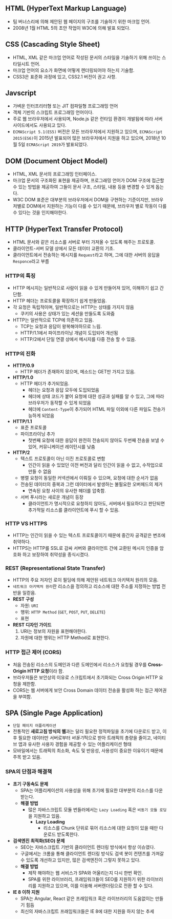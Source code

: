 ## HTML (HyperText Markup Language)
- 팀 버너스리에 의해 제안된 웹 페이지의 구조를 기술하기 위한 마크업 언어.
- 2008년 1월 HTML 5의 초안 작업이 W3C에 의해 발표 되었다.

## CSS (Cascading Style Sheet)
- HTML, XML 같은 마크업 언어로 작성된 문서의 스타일을 기술하기 위해 쓰이는 스타일시트 언어.
- 마크업 언어의 요소가 화면에 어떻게 렌더링되어야 하는지 기술함.
- CSS3은 표준화 과정에 있고, CSS2.1 버전이 권고 사항.

## Javscript
- 가벼운 인터프리터형 또는 JIT 컴파일형 프로그래밍 언어
- 객체 기반의 스크립트 프로그래밍 언어이다.
- 주로 웹 브라우저에서 사용되며, Node.js 같은 런타임 환경이 개발됨에 따라 서버 사이드에서도 사용되고 있다.
- `ECMAScript 5.1(ES5)` 버전은 모든 브라우저에서 지원하고 있으며, `ECMAScript 2015(ES6)`이 2015년 발표되어 많은 브라우저에서 지원을 하고 있으며, 2018년 10월 5일 `ECMAScript 2019`가 발표되었다.

## DOM (Document Object Model)
- HTML, XML 문서의 프로그래밍 인터페이스.
- 마크업 문서의 구조화된 표현을 제공하며, 프로그래밍 언어가 DOM 구조에 접근할 수 있는 방법을 제공하여 그들이 문서 구조, 스타일, 내용 등을 변경할 수 있게 돕는다.
- W3C DOM 표준은 대부분의 브라우저에서 DOM을 구현하는 기준이지만, 브라우저별로 DOM에서 지원하는 기능이 다를 수 있기 때문에, 브라우저 별로 작동이 다를 수 있다는 것을 인지해야한다.

## HTTP (HyperText Transfer Protocol)
- HTML 문서와 같은 리소스를 서버로 부터 가져올 수 있도록 해주는 프로토콜.
- 클라이언트-서버 모델 상에서 모든 데이터 교환의 기초.
- 클라이언트에서 전송하는 메시지를 `Request`라고 하며, 그에 대한 서버의 응답을 `Responce`라고 부름

### HTTP의 특징
- HTTP 메시지는 일반적으로 사람이 읽을 수 있게 만들어져 있어, 이해하기 쉽고 간단함.
- HTTP 헤더는 프로토콜을 확장하기 쉽게 만들었음.
- 각 요청은 독립적이며, 일반적으로는 HTTP는 상태를 가지지 않음
  - 쿠키의 사용은 상태가 있는 세션을 만들도록 도와줌
- HTTP는 일반적으로 TCP에 의존하고 있음.
  - TCP는 요청과 응답이 왕복해야하므로 느림.
  - HTTP/1.1에서 파이프라이닝 개념이 도입되어 개선됨
  - HTTP/2에서 단일 연결 상에서 메시지를 다중 전송 할 수 있음.

### HTTP의 진화
- **HTTP/0.9**
  - HTTP 헤더가 존재하지 않으며, 메소드는 GET만 가지고 있음.
- **HTTP/1.0**
  - HTTP 헤더가 추가되었음.
    - 헤더는 요청과 응답 모두에 도입되었음
    - 헤더에 상태 코드가 붙어 요청에 대한 성공과 실패를 알 수 있고, 그에 따라 브라우저가 동작할 수 있게 되었음
    - 헤더에 `Content-Type`이 추가되어 HTML 파일 이외에 다른 파일도 전송가능하게 되었음
- **HTTP/1.1**
  - 표준 프로토콜
  - 파이프라이닝 추가
    - 첫번째 요청에 대한 응답이 완전히 전송되지 않아도 두번째 전송을 보낼 수 있어, 커뮤니케이션 레이턴시를 낮춤
- **HTTP/2**
  - 텍스트 프로토콜이 아닌 이진 프로토콜로 변함
    - 인간이 읽을 수 있었던 이전 버전과 달리 인간이 읽을 수 없고, 수작업으로 만들 수 없음
  - 병렬 요청이 동일한 커넥션에서 이뤄질 수 있으며, 요청에 대한 순서가 없음
  - 전송된 데이터의 중복과 그런 데이터에서 발생하는 불필요한 오버헤드의 제거
    - 연속된 요청 사이의 유사한 헤더를 압축함.
  - 서버 푸시라는 새로운 개념이 등장
    - 클라이언트가 명시적으로 요청하지 않아도, 서버에서 필요하다고 판단되면 추가적일 리소스를 클라이언트에 푸시 할 수 있음.

### HTTP VS HTTPS
- HTTP는 인간이 읽을 수 있는 텍스트 프로토콜이기 때문에 중간자 공격같은 변조에 취약하다.
- HTTPS는 HTTP를 SSL로 감싸 서버와 클라이언트 간에 교환된 메시지 인증을 암호화 하고 보장하여 취약성을 종식시켰다.

### REST (Representational State Transfer)
- HTTP의 주요 저자인 로이 필딩에 의해 제안된 네트워크 아키텍처 원리의 모음.
- `네트워크 아키텍처 원리`란 리소스을 정의하고 리소스에 대한 주소를 지정하는 방법 전반을 일컫음.
- **REST 구성**
  - 자원: `URI`
  - 행위: `HTTP Method` (`GET`, `POST`, `PUT`, `DELETE`)
  - 표현
- **REST 디자인 가이드**
  1. URI는 정보의 자원을 표현해야한다.
  2. 자원에 대한 행위는 HTTP Method로 표현한다.

### HTTP 접근 제어 (CORS)
- 처음 전송된 리소스의 도메인과 다른 도메인에서 리소스가 요청될 경우를 **Cross-Origin HTTP 요청**이라 함.
- 브라우저들은 보안상의 이유로 스크립트에서 초기화되는 Cross Origin HTTP 요청을 제한함.
- CORS는 웹 서버에게 보안 Cross Domain 데이터 전송을 활성화 하는 접근 제어권을 부여함.

## SPA (Single Page Application)
- `단일 페이지 어플리케이션`
- 전통적인 **새로고침 방식의 웹**과는 달리 필요한 정적파일을 초기에 다운로드 받고, 이후 필요한 데이터만 서버로부터 *비동기*적으로 받아 트래픽의 총량을 줄이고, 네이티브 앱과 유사한 사용자 경험을 제공할 수 있는 어플리케이션 형태
- 모바일에서는 트래픽의 최소화, 속도 및 반응성, 사용성이 중요한 이유이기 때문에 주목 받고 있음.

### SPA의 단점과 해결책
- **초기 구동속도 문제**
  - SPA는 어플리케이션의 사용성을 위해 초기에 필요한 대부분의 리소스를 다운받는다.
  - **해결 방법**
    - 많은 자바스크립트 모듈 번들러에서는 `Lazy Loading` 혹은 `비동기 모듈 로딩`을 지원하고 있음.
      - **Lazy Loading**
        - 리소스를 Chunk 단위로 묶어 리소스에 대한 요청이 있을 때만 다운로드 받도록한다.
- **검색엔진 최적화(SEO) 문제**
  - SEO는 자바스크립트 기반의 클라이언트 렌더링 방식에서 항상 이슈였다.
  - 구글에서는 크롬을 통해 클라이언트 렌더링 방식도 검색 봇이 컨텐츠를 가져갈 수 있도록 개선하고 있지만, 많은 검색엔진이 그렇지 못하고 있다.
  - **해결 방법**
    - 제작 해야하는 웹 서비스가 SPA와 어울리는지 다시 한번 확인.
    - SPA를 위한 라이브러리, 프래임워크들이 SEO를 지원하기 위한 라이브러리를 지원하고 있으며, 이를 이용해 서버렌더링으로 전환 할 수 있다.
- **IE 8 이하 지원**
  - SPA는 Angular, React 같은 프래임워크 혹은 라이브러리의 도움없이는 만들기 힘듬
  - 최신의 자바스크립트 프래임워크들은 IE 8에 대한 지원을 하지 않는 추세

